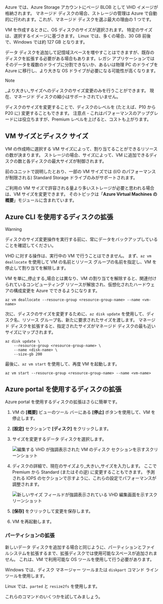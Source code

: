 Azure では、Azure Storage アカウントにページ BLOB として VHD イメージが格納されます。 マネージド ディスクの場合、ストレージの管理は Azure で自動的に行われます。これが、マネージド ディスクを選ぶ最大の理由の 1 つです。

VM を作成するときに、OS ディスクのサイズが選択されます。 特定のサイズは、選択するイメージに基づきます。 Linux では、多くの場合、30 GB 前後で、Windows では約 127 GB となります。

データ ディスクを追加して記憶域スペースを増やすことはできますが、既存のディスクを拡張する必要がある場合もあります。レガシ アプリケーションではそのデータを複数のドライブに分割できないか、あるいは物理 PC のドライブを Azure に移行し、より大きな OS ドライブが必要になる可能性が高くなります。

> [!NOTE]
> _より大きい_サイズへのディスクのサイズ変更のみを行うことができます。 現在、マネージド ディスクの縮小はサポートされていません。

ディスクのサイズを変更することで、ディスクのレベルを (たとえば、P10 から P20 に) 変更することもできます。 注意点 - これはパフォーマンスのアップグレードには役立ちますが、Premium レベルを上げると、コストも上がります。

## <a name="vm-size-vs-disk-size"></a>VM サイズとディスク サイズ

VM の作成時に選択する VM サイズによって、割り当てることができるリソースの数が決まります。 ストレージの場合、サイズによって、VM に追加できるディスクの数と各ディスクの最大サイズが制御されます。 

前のユニットで説明したとおり、一部の VM サイズでは (I/O のパフォーマンスが制限される) Standard Storage ドライブのみがサポートされます。

ご利用の VM サイズで許容される量より多いストレージが必要と思われる場合は、VM サイズを変更できます。 そのトピックは「**Azure Virtual Machines の概要**」モジュールに含まれています。

## <a name="expanding-a-disk-using-the-azure-cli"></a>Azure CLI を使用するディスクの拡張

> [!WARNING]
> ディスクのサイズ変更操作を実行する前に、常にデータをバックアップしていることを確認してください。

VHD に対する操作は、実行中の VM で行うことはできません。 まず、`az vm deallocate` を使用して VM の名前とリソース グループの名前を指定し、VM を停止して割り当てを解除します。

VM を単に_停止する_場合とは異なり、VM の割り当てを解除すると、関連付けられているコンピューティング リソースが解放され、仮想化されたハードウェアの構成変更を Azure でできるようになります。

```azurecli
az vm deallocate --resource-group <resource-group-name> --name <vm-name>
```

次に、ディスクのサイズを変更するために、`az disk update` を使用して、ディスク名、リソース グループ名、新たに要求されたサイズを渡します。 マネージド ディスクを拡張すると、指定されたサイズがマネージド ディスクの最も近いサイズにマップされます。

```azurecli
az disk update \
    --resource-group <resource-group-name> \
    --name <disk-name> \
    --size-gb 200
```

最後に、`az vm start` を使用して、再度 VM を起動します。

```azurecli
az vm start --resource-group <resource-group-name> --name <vm-name>
```

## <a name="expanding-a-disk-using-the-azure-portal"></a>Azure portal を使用するディスクの拡張

Azure portal を使用するディスクの拡張はさらに簡単です。

1. VM の **[概要]** ビューのツール バーにある **[停止]** ボタンを使用して、VM を停止します。

1. **[設定]** セクションで **[ディスク]** をクリックします。

1. サイズを変更するデータ ディスクを選択します。

    ![編集する VHD が強調表示された VM のディスク セクションを示すスクリーンショット](../media/5-portal-disks.png)

1. ディスクの詳細で、現在のサイズより_大きい_サイズを入力します。 ここで Premium から Standard (またはその逆) に変更することもできます。 予測される IOPS のセクションで示すように、これらの設定でパフォーマンスが調整されます。

    ![新しいサイズ フィールドが強調表示されている VHD 編集画面を示すスクリーンショット](../media/5-resize-disk.png)

1. **[保存]** をクリックして変更を保存します。

1. VM を再起動します。


### <a name="expanding-the-partition"></a>パーティションの拡張

新しいデータ ディスクを追加する場合と同じように、パーティションとファイルシステムを拡張するまで、拡張ディスクでは使用可能なスペースが追加されません。 これは、VM で利用可能な OS ツールを使用して行う必要があります。 

Windows では、ディスク マネージャー ツールまたは `diskpart` コマンド ライン ツールを使用します。

Linux では、`parted` と `resize2fs` を使用します。

これらのコマンドのいくつかを試してみましょう。